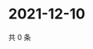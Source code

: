 # 2021-12-10

共 0 条

<!-- BEGIN WEIBO -->
<!-- 最后更新时间 Fri Dec 10 2021 10:32:45 GMT+0800 (China Standard Time) -->

<!-- END WEIBO -->
